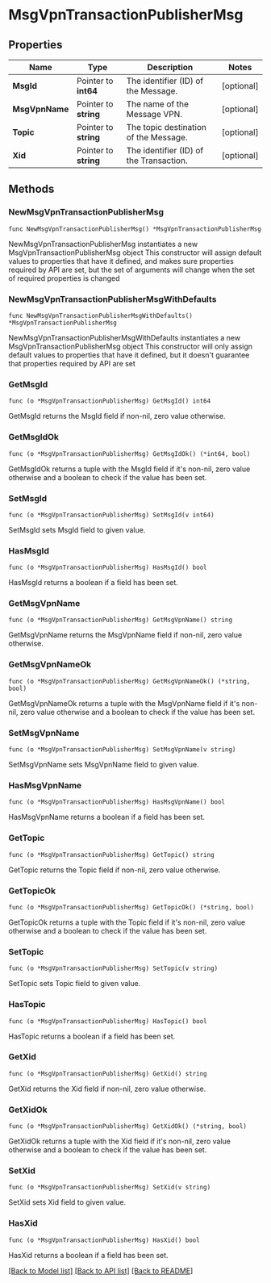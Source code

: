 # MsgVpnTransactionPublisherMsg

## Properties

Name | Type | Description | Notes
------------ | ------------- | ------------- | -------------
**MsgId** | Pointer to **int64** | The identifier (ID) of the Message. | [optional] 
**MsgVpnName** | Pointer to **string** | The name of the Message VPN. | [optional] 
**Topic** | Pointer to **string** | The topic destination of the Message. | [optional] 
**Xid** | Pointer to **string** | The identifier (ID) of the Transaction. | [optional] 

## Methods

### NewMsgVpnTransactionPublisherMsg

`func NewMsgVpnTransactionPublisherMsg() *MsgVpnTransactionPublisherMsg`

NewMsgVpnTransactionPublisherMsg instantiates a new MsgVpnTransactionPublisherMsg object
This constructor will assign default values to properties that have it defined,
and makes sure properties required by API are set, but the set of arguments
will change when the set of required properties is changed

### NewMsgVpnTransactionPublisherMsgWithDefaults

`func NewMsgVpnTransactionPublisherMsgWithDefaults() *MsgVpnTransactionPublisherMsg`

NewMsgVpnTransactionPublisherMsgWithDefaults instantiates a new MsgVpnTransactionPublisherMsg object
This constructor will only assign default values to properties that have it defined,
but it doesn't guarantee that properties required by API are set

### GetMsgId

`func (o *MsgVpnTransactionPublisherMsg) GetMsgId() int64`

GetMsgId returns the MsgId field if non-nil, zero value otherwise.

### GetMsgIdOk

`func (o *MsgVpnTransactionPublisherMsg) GetMsgIdOk() (*int64, bool)`

GetMsgIdOk returns a tuple with the MsgId field if it's non-nil, zero value otherwise
and a boolean to check if the value has been set.

### SetMsgId

`func (o *MsgVpnTransactionPublisherMsg) SetMsgId(v int64)`

SetMsgId sets MsgId field to given value.

### HasMsgId

`func (o *MsgVpnTransactionPublisherMsg) HasMsgId() bool`

HasMsgId returns a boolean if a field has been set.

### GetMsgVpnName

`func (o *MsgVpnTransactionPublisherMsg) GetMsgVpnName() string`

GetMsgVpnName returns the MsgVpnName field if non-nil, zero value otherwise.

### GetMsgVpnNameOk

`func (o *MsgVpnTransactionPublisherMsg) GetMsgVpnNameOk() (*string, bool)`

GetMsgVpnNameOk returns a tuple with the MsgVpnName field if it's non-nil, zero value otherwise
and a boolean to check if the value has been set.

### SetMsgVpnName

`func (o *MsgVpnTransactionPublisherMsg) SetMsgVpnName(v string)`

SetMsgVpnName sets MsgVpnName field to given value.

### HasMsgVpnName

`func (o *MsgVpnTransactionPublisherMsg) HasMsgVpnName() bool`

HasMsgVpnName returns a boolean if a field has been set.

### GetTopic

`func (o *MsgVpnTransactionPublisherMsg) GetTopic() string`

GetTopic returns the Topic field if non-nil, zero value otherwise.

### GetTopicOk

`func (o *MsgVpnTransactionPublisherMsg) GetTopicOk() (*string, bool)`

GetTopicOk returns a tuple with the Topic field if it's non-nil, zero value otherwise
and a boolean to check if the value has been set.

### SetTopic

`func (o *MsgVpnTransactionPublisherMsg) SetTopic(v string)`

SetTopic sets Topic field to given value.

### HasTopic

`func (o *MsgVpnTransactionPublisherMsg) HasTopic() bool`

HasTopic returns a boolean if a field has been set.

### GetXid

`func (o *MsgVpnTransactionPublisherMsg) GetXid() string`

GetXid returns the Xid field if non-nil, zero value otherwise.

### GetXidOk

`func (o *MsgVpnTransactionPublisherMsg) GetXidOk() (*string, bool)`

GetXidOk returns a tuple with the Xid field if it's non-nil, zero value otherwise
and a boolean to check if the value has been set.

### SetXid

`func (o *MsgVpnTransactionPublisherMsg) SetXid(v string)`

SetXid sets Xid field to given value.

### HasXid

`func (o *MsgVpnTransactionPublisherMsg) HasXid() bool`

HasXid returns a boolean if a field has been set.


[[Back to Model list]](../README.md#documentation-for-models) [[Back to API list]](../README.md#documentation-for-api-endpoints) [[Back to README]](../README.md)


